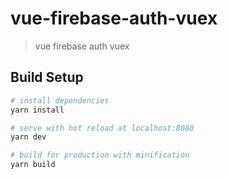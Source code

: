 # vue-firebase-auth-vuex

> vue firebase auth vuex

## Build Setup

``` bash
# install dependencies
yarn install

# serve with hot reload at localhost:8080
yarn dev

# build for production with minification
yarn build

```

